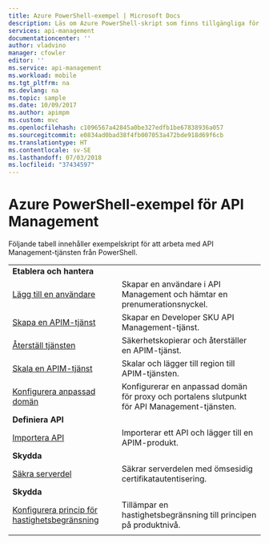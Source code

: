 ```yaml
---
title: Azure PowerShell-exempel | Microsoft Docs
description: Läs om Azure PowerShell-skript som finns tillgängliga för Azure API Management.
services: api-management
documentationcenter: ''
author: vladvino
manager: cfowler
editor: ''
ms.service: api-management
ms.workload: mobile
ms.tgt_pltfrm: na
ms.devlang: na
ms.topic: sample
ms.date: 10/09/2017
ms.author: apimpm
ms.custom: mvc
ms.openlocfilehash: c1096567a42845a0be327edfb1be67838936a057
ms.sourcegitcommit: e0834ad0bad38f4fb007053a472bde918d69f6cb
ms.translationtype: HT
ms.contentlocale: sv-SE
ms.lasthandoff: 07/03/2018
ms.locfileid: "37434597"
---
```

# <a name="azure-powershell-samples-for-api-management"></a>Azure PowerShell-exempel för API Management

Följande tabell innehåller exempelskript för att arbeta med API Management-tjänsten från PowerShell.

| | |
|-|-|
|**Etablera och hantera**||
|[Lägg till en användare](./scripts/powershell-add-user-and-get-subscription-key.md?toc=%2fpowershell%2fmodule%2ftoc.json)| Skapar en användare i API Management och hämtar en prenumerationsnyckel.|
|[Skapa en APIM-tjänst](./scripts/powershell-create-apim-service.md?toc=%2fpowershell%2fmodule%2ftoc.json)|Skapar en Developer SKU API Management-tjänst.|
|[Återställ tjänsten](./scripts/powershell-backup-restore-apim-service.md?toc=%2fpowershell%2fmodule%2ftoc.json)|Säkerhetskopierar och återställer en APIM-tjänst.|
|[Skala en APIM-tjänst](./scripts/powershell-scale-and-addregion-apim-service.md?toc=%2fpowershell%2fmodule%2ftoc.json)|Skalar och lägger till region till APIM-tjänsten.|
|[Konfigurera anpassad domän](./scripts/powershell-setup-custom-domain.md?toc=%2fpowershell%2fmodule%2ftoc.json)|Konfigurerar en anpassad domän för proxy och portalens slutpunkt för API Management-tjänsten.|
|**Definiera API**||
|[Importera API](./scripts/powershell-import-api-and-add-to-product.md?toc=%2fpowershell%2fmodule%2ftoc.json)|Importerar ett API och lägger till en APIM-produkt.|
|**Skydda**||
|[Säkra serverdel](./scripts/powershell-secure-backend-with-mutual-certificate-authentication.md?toc=%2fpowershell%2fmodule%2ftoc.json)|Säkrar serverdelen med ömsesidig certifikatautentisering.|
|**Skydda**||
|[Konfigurera princip för hastighetsbegränsning](./scripts/powershell-setup-rate-limit-policy.md?toc=%2fpowershell%2fmodule%2ftoc.json)|Tillämpar en hastighetsbegränsning till principen på produktnivå. |
|||
